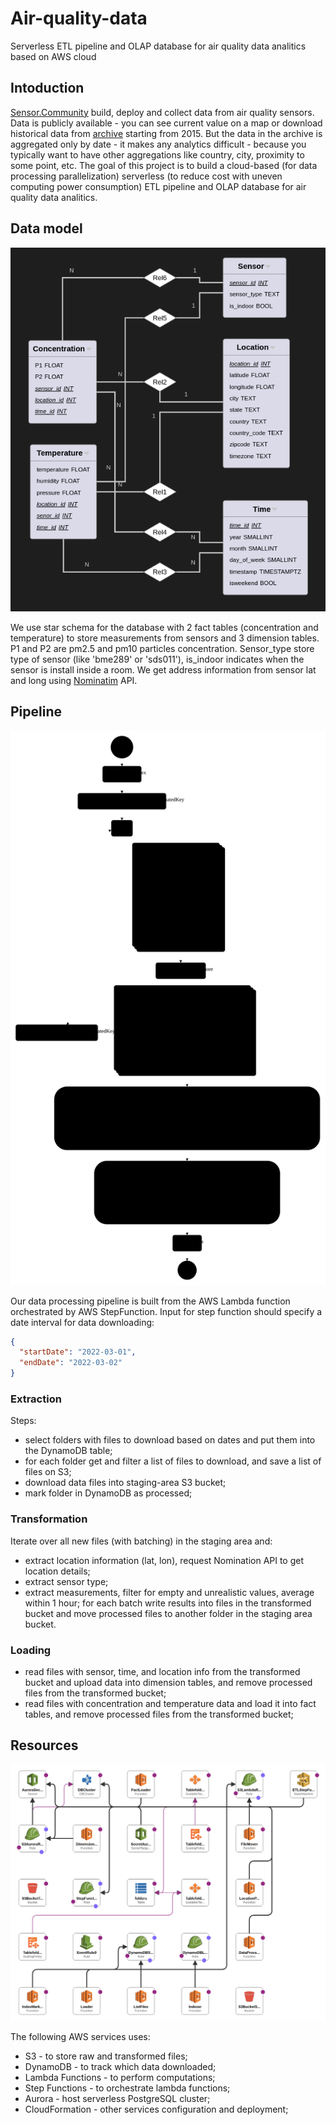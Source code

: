 # Air-quality-data
Serverless ETL pipeline and OLAP database for air quality data analitics based on AWS cloud 

## Intoduction
[Sensor.Community](https://sensor.community/en/) build, deploy and collect data from air quality sensors.
Data is publicly available - you can see current value on a map or download historical data from [archive](https://archive.sensor.community/) starting from 2015.
But the data in the archive is aggregated only by date - it makes any analytics difficult - because you typically want to have other aggregations like country, city, proximity to some point, etc.
The goal of this project is to build a cloud-based (for data processing parallelization) serverless (to reduce cost with uneven computing power consumption) ETL pipeline and OLAP database for 
air quality data analitics.

## Data model
![data-model](docs/data-model.png)

We use star schema for the database with 2 fact tables (concentration and temperature) to store measurements from sensors and 3 dimension tables. P1 and P2 are pm2.5 and pm10 particles concentration. Sensor_type store type of sensor (like 'bme289' or 'sds011'), is_indoor indicates when the sensor is install inside a room. We get address information from sensor lat and long using [
Nominatim](https://nominatim.org/) API.

## Pipeline
![pipeline](docs/stepfunctions_graph.svg)

Our data processing pipeline is built from the AWS Lambda function orchestrated by AWS StepFunction. Input for step function should specify a date interval for data downloading:
``` json
{
  "startDate": "2022-03-01",
  "endDate": "2022-03-02"
}
```
### Extraction
Steps:
- select folders with files to download based on dates and put them into the DynamoDB table;
- for each folder get and filter a list of files to download, and save a list of files on S3;
- download data files into staging-area S3 bucket;
- mark folder in DynamoDB as processed;
### Transformation
Iterate over all new files (with batching) in the staging area and:
- extract location information (lat, lon), request Nomination API to get location details;
- extract sensor type;
- extract measurements, filter for empty and unrealistic values, average within 1 hour;
for each batch write results into files in the transformed bucket and move processed files to another folder in the staging area bucket.
### Loading
- read files with sensor, time, and location info from the transformed bucket and upload data into dimension tables, and remove processed files from the transformed bucket;
- read files with concentration and temperature data and load it into fact tables, and remove processed files from the transformed bucket;

## Resources
![resources](docs/resources.png)

The following AWS services uses:
- S3 - to store raw and transformed files;
- DynamoDB - to track which data downloaded;
- Lambda Functions - to perform computations;
- Step Functions - to orchestrate lambda functions;
- Aurora - host serverless PostgreSQL cluster;
- CloudFormation - other services configuration and deployment;
